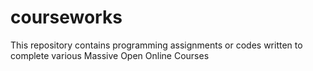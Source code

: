 courseworks
===========

This repository contains programming assignments or codes written to complete various Massive Open Online Courses
